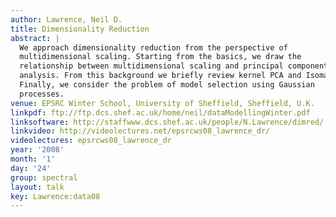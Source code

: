 ```yaml
---
author: Lawrence, Neil D.
title: Dimensionality Reduction
abstract: |
  We approach dimensionality reduction from the perspective of
  multidimensional scaling. Starting from the basics, we draw the
  relationship between multidimensional scaling and principal component
  analysis. From this background we briefly review kernel PCA and Isomap.
  Finally, we consider the problem of model selection using Gaussian
  processes.
venue: EPSRC Winter School, University of Sheffield, Sheffield, U.K.
linkpdf: ftp://ftp.dcs.shef.ac.uk/home/neil/dataModellingWinter.pdf
linksoftware: http://staffwww.dcs.shef.ac.uk/people/N.Lawrence/dimred/
linkvideo: http://videolectures.net/epsrcws08_lawrence_dr/
videolectures: epsrcws08_lawrence_dr
year: '2008'
month: '1'
day: '24'
group: spectral
layout: talk
key: Lawrence:data08
---
```

